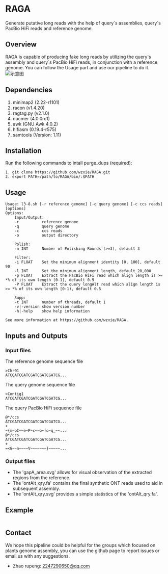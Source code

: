 # RAGA
Generate putative long reads with the help of query\`s assemblies, query\`s PacBio HiFi reads and reference genome.

## Overview
RAGA is capable of producing fake long reads by utilizing the query's assembly and query`s PacBio HiFi reads, in conjunction with a reference genome. You can follow the Usage part and use our pipeline to do it.
![示意图](https://github.com/wzxie/RAGA/blob/main/20231226%20%E5%8E%9F%E7%90%86%E7%A4%BA%E6%84%8F%E5%9B%BE.png)

## Dependencies
1. minimap2 (2.22-r1101)
2. racon (v1.4.20)
3. ragtag.py (v2.1.0)
4. nucmer (4.0.0rc1)
7. awk (GNU Awk 4.0.2)
8. hifiasm (0.19.4-r575)
9. samtools (Version: 1.11)

## Installation
Run the following commands to intall purge_dups (required):
```
1. git clone https://github.com/wzxie/RAGA.git
2. export PATH=/path/to/RAGA/bin/:$PATH
```

## Usage
```
Usage: l3-8.sh [-r reference genome] [-q query genome] [-c ccs reads] [options]
Options:
    Input/Output:
    -r          reference genome
    -q          query genome
    -c          ccs reads
    -o          output directory

    Polish:
    -n INT      Number of Polishing Rounds [>=3], default 3

    Filter:
    -i FLOAT    Set the minimum alignment identity [0, 100], default 90
    -l INT      Set the minimum alignment length, default 20,000
    -p FLOAT    Extract the PacBio HiFi read which align length is >= *% of its own length [0-1], default 0.9
    -P FLOAT    Extract the query longAlt read which align length is >= *% of its own length [0-1), default 0.5

    Supp:
    -t INT      number of threads, default 1
    -v|-version show version number
    -h|-help    show help information

See more information at https://github.com/wzxie/RAGA.
```

## Inputs and Outputs
### Input files
The reference genome sequence file
```
>Chr01
ATCGATCGATCGATCGATCGATCG...
```
The query genome sequence file
```
>Contig1
ATCGATCGATCGATCGATCGATCG...
```
The query PacBio HiFi sequence file
```
@*/ccs
ATCGATCGATCGATCGATCGATCG...
+
~{m~pI~~e~P~c~~o~[o~q_~~...
@*/ccs
ATCGATCGATCGATCGATCGATCG...
+
=<G~~n~~~~V~~~~~~~}~~~~~...
```
### Output files
* The 'gapA_area.svg' allows for visual observation of the extracted regions from the reference.
* The 'ontAlt_qry.fa' contains the final synthetic ONT reads used to aid in subsequent assembly.
* The 'ontAlt_qry.svg' provides a simple statistics of the 'ontAlt_qry.fa'.

## Example
```
```

## Contact
We hope this pipeline could be helpful for the groups which focused on plants genome assembly, you can use the github page to report issues or email us with any suggestions.
* Zhao rupeng:   2247290650@qq.com
